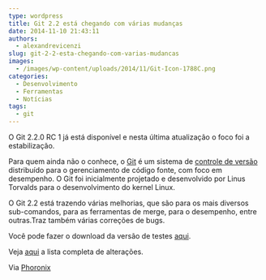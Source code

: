 ```yaml
---
type: wordpress
title: Git 2.2 está chegando com várias mudanças
date: 2014-11-10 21:43:11
authors:
  - alexandrevicenzi
slug: git-2-2-esta-chegando-com-varias-mudancas
images:
  - /images/wp-content/uploads/2014/11/Git-Icon-1788C.png
categories:
  - Desenvolvimento
  - Ferramentas
  - Notícias
tags:
  - git
---
```


O Git 2.2.0 RC 1 já está disponível e nesta última atualização o foco foi a estabilização.

Para quem ainda não o conhece, o <a href="http://git-scm.com/">Git</a> é um sistema de <a href="http://pt.wikipedia.org/wiki/Sistema_de_controle_de_vers%C3%A3o">controle de versão</a> distribuído para o gerenciamento de código fonte, com foco em desempenho. O Git foi inicialmente projetado e desenvolvido por Linus Torvalds para o desenvolvimento do kernel Linux.

O Git 2.2 está trazendo várias melhorias, que são para os mais diversos sub-comandos, para as ferramentas de merge, para o desempenho, entre outras.Traz também várias correções de bugs.

Você pode fazer o download da versão de testes <a href="http://lkml.iu.edu/hypermail/linux/kernel/1411.0/05384.html">aqui</a>.

Veja <a href="http://lkml.iu.edu/hypermail/linux/kernel/1411.0/05384.html">aqui</a> a lista completa de alterações.

Via <a href="http://www.phoronix.com/scan.php?page=news_item&amp;px=MTgzMzA">Phoronix</a>
